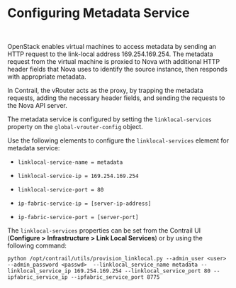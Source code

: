 # Configuring Metadata Service

 

OpenStack enables virtual machines to access metadata by sending an HTTP
request to the link-local address 169.254.169.254. The metadata request
from the virtual machine is proxied to Nova with additional HTTP header
fields that Nova uses to identify the source instance, then responds
with appropriate metadata.

In Contrail, the vRouter acts as the proxy, by trapping the metadata
requests, adding the necessary header fields, and sending the requests
to the Nova API server.

The metadata service is configured by setting the `linklocal-services`
property on the `global-vrouter-config` object.

Use the following elements to configure the `linklocal-services` element
for metadata service:

-   `linklocal-service-name = metadata`

-   `linklocal-service-ip = 169.254.169.254`

-   `linklocal-service-port = 80 `

-   `ip-fabric-service-ip = [server-ip-address] `

-   `ip-fabric-service-port = [server-port]`

The `linklocal-services` properties can be set from the Contrail UI
(**Configure &gt; Infrastructure &gt; Link Local Services**) or by using
the following command:

`python /opt/contrail/utils/provision_linklocal.py --admin_user <user> --admin_password <passwd>  --linklocal_service_name metadata --linklocal_service_ip 169.254.169.254 --linklocal_service_port 80 --ipfabric_service_ip --ipfabric_service_port 8775 `

 

